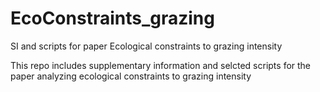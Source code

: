# EcoConstraints_grazing
SI and scripts for paper Ecological constraints to grazing intensity

This repo includes supplementary information and selcted scripts for the paper 
analyzing ecological constraints to grazing intensity
